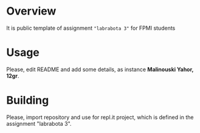 # Overview

It is public template of assignment `"labrabota 3"` for FPMI students

# Usage

Please, edit README and add some details, as instance **Malinouski Yahor, 12gr**.

# Building

Please, import repository and use for repl.it project, which is defined in the assignment "labrabota 3".
